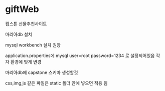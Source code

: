 # giftWeb
<p>캡스톤 선물추천사이트<p> 
<p>마리아db 설치</p>
<p>mysql workbench 설치 권장 </p>
<p>application.properties에 mysql user=root password=1234 로 설정되어있음 각자 환경에 맞게 변경</p>
<p>마리아db에 capstone 스키마 생성할것</p>
<p>css,img,js 같은 파일은 static 폴더 안에 넣으면 적용 됨</p>
